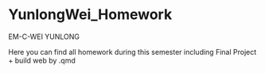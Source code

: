 # YunlongWei_Homework
 EM-C-WEI YUNLONG
 
 Here you can find all homework during this semester including Final Project + build web by .qmd